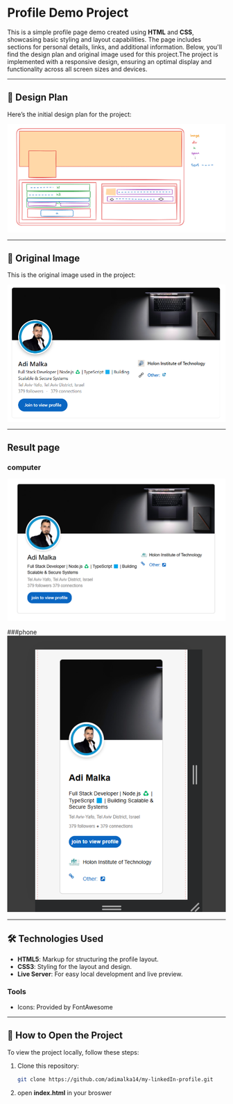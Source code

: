 # Profile Demo Project

This is a simple profile page demo created using **HTML** and **CSS**, showcasing basic styling and layout capabilities. The page includes sections for personal details, links, and additional information. Below, you'll find the design plan and original image used for this project.The project is implemented with a responsive design, ensuring an optimal display and functionality across all screen sizes and devices.

---

## 🎨 Design Plan
Here’s the initial design plan for the project:

![Design Plan](public/plan.png)

---

## 🌄 Original Image
This is the original image used in the project:

![Original Image](public/linkedIn_profile.png)

---

## Result page
### computer
![Result page](public/result-page.png)

###phone
![Result_page_phobe](public/phone-profile.png)

---

## 🛠️ Technologies Used
- **HTML5**: Markup for structuring the profile layout.
- **CSS3**: Styling for the layout and design.
- **Live Server**: For easy local development and live preview.

### Tools
- Icons: Provided by FontAwesome
---

## 📖 How to Open the Project
To view the project locally, follow these steps:

1. Clone this repository:
   ```bash
   git clone https://github.com/adimalka14/my-linkedIn-profile.git

2. open **index.html** in your broswer

